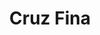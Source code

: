 ---
title: Cruz Fina
date: 
draft: false

# descripcion
description : Conjunto de cadena y dije en plata 925. Largo 40, 45 o 50 cm a elección.

materials: Plata 925

color: 

dimensions: Largo total dije 3 cm

code: 06-26-0924

type: "Conjuntos"

categories: []

price: $4.410,00

price_eftvo: $3.750,00

# Images
# first image will be shown in the product page
images:
  # - image: "images/path_to_image"
  # La ubicacion de las imagenes es imagenes/Conjuntos/Conjuntos.Cadena y Dije/06-26-0924-cruz-fina
  - image: "./images/conjuntos/cadena_y_dije/06-26-0924-cruz-fina_a.jpg"
  - image: "./images/conjuntos/cadena_y_dije/06-26-0924-cruz-fina_b.jpg"
  - image: "./images/conjuntos/cadena_y_dije/06-26-0924-cruz-fina_c.jpg"
---